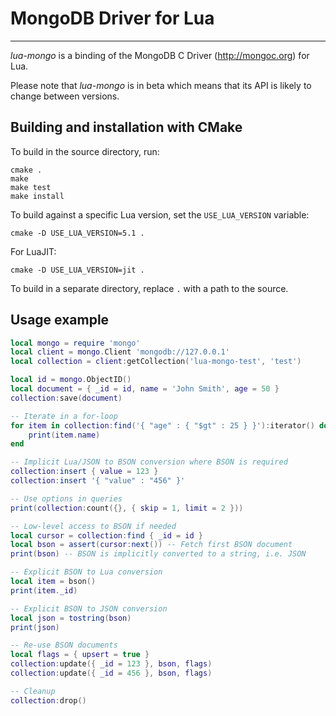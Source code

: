 # MongoDB Driver for Lua
------------------------

_lua-mongo_ is a binding of the MongoDB C Driver (http://mongoc.org) for Lua.

Please note that _lua-mongo_ is in beta which means that its API is likely to change between versions.


## Building and installation with CMake

To build in the source directory, run:

	cmake .
	make
	make test
	make install

To build against a specific Lua version, set the `USE_LUA_VERSION` variable:

	cmake -D USE_LUA_VERSION=5.1 .

For LuaJIT:

	cmake -D USE_LUA_VERSION=jit .

To build in a separate directory, replace `.` with a path to the source.


## Usage example

```Lua
local mongo = require 'mongo'
local client = mongo.Client 'mongodb://127.0.0.1'
local collection = client:getCollection('lua-mongo-test', 'test')

local id = mongo.ObjectID()
local document = { _id = id, name = 'John Smith', age = 50 }
collection:save(document)

-- Iterate in a for-loop
for item in collection:find('{ "age" : { "$gt" : 25 } }'):iterator() do
	print(item.name)
end

-- Implicit Lua/JSON to BSON conversion where BSON is required
collection:insert { value = 123 }
collection:insert '{ "value" : "456" }'

-- Use options in queries
print(collection:count({}, { skip = 1, limit = 2 }))

-- Low-level access to BSON if needed
local cursor = collection:find { _id = id }
local bson = assert(cursor:next()) -- Fetch first BSON document
print(bson) -- BSON is implicitly converted to a string, i.e. JSON

-- Explicit BSON to Lua conversion
local item = bson()
print(item._id)

-- Explicit BSON to JSON conversion
local json = tostring(bson)
print(json)

-- Re-use BSON documents
local flags = { upsert = true }
collection:update({ _id = 123 }, bson, flags)
collection:update({ _id = 456 }, bson, flags)

-- Cleanup
collection:drop()
```
